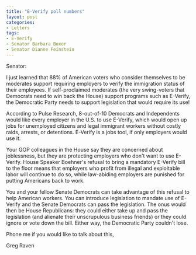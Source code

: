 ```yaml
---
title: "E-Verify poll numbers"
layout: post
categories:
- Letters
tags:
- E-Verify
- Senator Barbara Boxer
- Senator Dianne Feinstein
---
```


Senator:

I just learned that 88% of American voters who consider themselves to be moderates support requiring employers to verify the immigration status of their employees. If self-proclaimed moderates (the very swing-voters that Democrats need to win back the House) support programs such as E-Verify, the Democratic Party needs to support legislation that would require its use!

According to Pulse Research, 8-out-of-10 Democrats and Independents would like every employer in the U.S. to use E-Verify, which would open up jobs for unemployed citizens and legal immigrant workers without costly raids, arrests, or detentions. E-Verify is a jobs tool, if only employers would use it.

Your GOP colleagues in the House say they are concerned about joblessness, but they are protecting employers who don't want to use E-Verify. House Speaker Boehner's refusal to bring a mandatory E-Verify bill to the floor means that employers who profit from illegal and exploitable labor will continue to do so, while law-abiding employers are punished for putting Americans back to work.

You and your fellow Senate Democrats can take advantage of this refusal to help American workers. You can introduce legislation to mandate use of E-Verify and the Senate Democrats can pass the legislation. The onus would then be House Republicans: they could either take up and pass the legislation (and alienate their unscrupulous business friends) or they could ignore or vote down the bill. Either way, the Democratic Party couldn't lose.

Phone me if you would like to talk about this,

Greg Raven